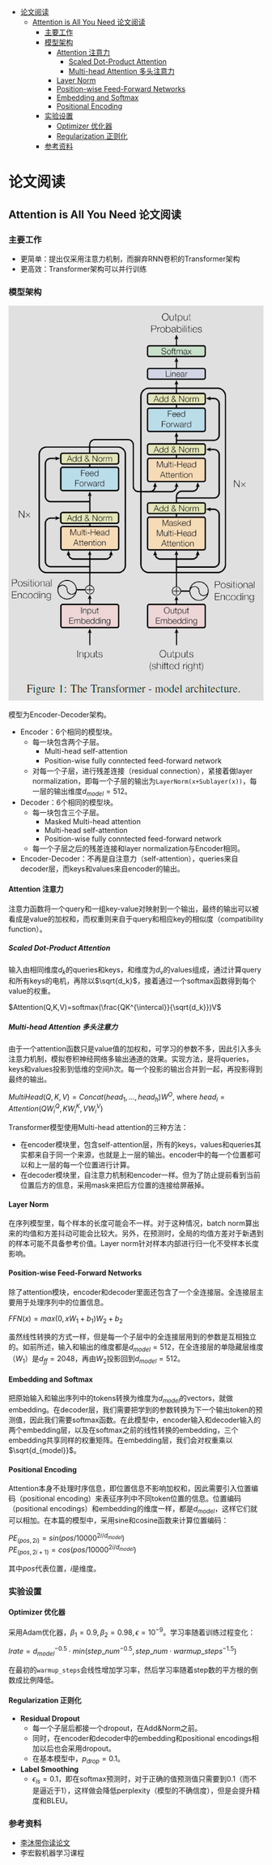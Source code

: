 - [论文阅读](#论文阅读)
  - [Attention is All You Need 论文阅读](#attention-is-all-you-need-论文阅读)
    - [主要工作](#主要工作)
    - [模型架构](#模型架构)
      - [Attention 注意力](#attention-注意力)
        - [Scaled Dot-Product Attention](#scaled-dot-product-attention)
        - [Multi-head Attention 多头注意力](#multi-head-attention-多头注意力)
      - [Layer Norm](#layer-norm)
      - [Position-wise Feed-Forward Networks](#position-wise-feed-forward-networks)
      - [Embedding and Softmax](#embedding-and-softmax)
      - [Positional Encoding](#positional-encoding)
    - [实验设置](#实验设置)
      - [Optimizer 优化器](#optimizer-优化器)
      - [Regularization 正则化](#regularization-正则化)
    - [参考资料](#参考资料)


# 论文阅读
## Attention is All You Need 论文阅读

### 主要工作

- 更简单：提出仅采用注意力机制，而摒弃RNN卷积的Transformer架构
- 更高效：Transformer架构可以并行训练


### 模型架构

![Transformer architecture](./transformer_architecture.png)

模型为Encoder-Decoder架构。

- Encoder：6个相同的模型块。
  - 每一块包含两个子层。
    - Multi-head self-attention
    - Position-wise fully conntected feed-forward network　
  - 对每一个子层，进行残差连接（residual connection），紧接着做layer normalization，即每一个子层的输出为`LayerNorm(x+Sublayer(x))`，每一层的输出维度$d_{model}=512$。
- Decoder：6个相同的模型块。
  - 每一块包含三个子层。
    - Masked Multi-head attention
    - Multi-head self-attention
    - Position-wise fully conntected feed-forward network
  - 每一个子层之后的残差连接和layer normalization与Encoder相同。　
- Encoder-Decoder：不再是自注意力（self-attention），queries来自decoder层，而keys和values来自encoder的输出。


#### Attention 注意力

注意力函数将一个query和一组key-value对映射到一个输出，最终的输出可以被看成是value的加权和，而权重则来自于query和相应key的相似度（compatibility function）。

##### Scaled Dot-Product Attention 

输入由相同维度$d_k$的queries和keys，和维度为$d_v$的values组成，通过计算query和所有keys的电机，再除以$\sqrt{d_k}$，接着通过一个softmax函数得到每个value的权重。

  $Attention(Q,K,V)=softmax(\frac{QK^{\intercal}}{\sqrt{d_k}})V$

##### Multi-head Attention 多头注意力 

由于一个attention函数只是value值的加权和，可学习的参数不多，因此引入多头注意力机制，模拟卷积神经网络多输出通道的效果。实现方法，是将queries，keys和values投影到低维的空间$h$次。每一个投影的输出合并到一起，再投影得到最终的输出。

  $MultiHead(Q,K,V)=Concat(head_1,...,head_h)W^O$, where $head_i=Attention(QW_i^Q,KW_i^K,VW_i^V)$

Transformer模型使用Multi-head attention的三种方法：
- 在encoder模块里，包含self-attention层，所有的keys，values和queries其实都来自于同一个来源，也就是上一层的输出。encoder中的每一个位置都可以和上一层的每一个位置进行计算。
- 在decoder模块里，自注意力机制和encoder一样。但为了防止提前看到当前位置后方的信息，采用mask来把后方位置的连接给屏蔽掉。

#### Layer Norm 

在序列模型里，每个样本的长度可能会不一样。对于这种情况，batch norm算出来的均值和方差抖动可能会比较大。另外，在预测时，全局的均值方差对于新遇到的样本可能不具备参考价值。Layer norm针对样本内部进行归一化不受样本长度影响。

#### Position-wise Feed-Forward Networks

除了attention模块，encoder和decoder里面还包含了一个全连接层。全连接层主要用于处理序列中的位置信息。

  $FFN(x)=max(0,xW_1+b_1)W_2+b_2$

虽然线性转换的方式一样，但是每一个子层中的全连接层用到的参数是互相独立的。如前所述，输入和输出的维度都是$d_{model}=512$，在全连接层的单隐藏层维度（$W_1$）是$d_{ff}=2048$，再由$W_2$投影回到$d_{model}=512$。

#### Embedding and Softmax

把原始输入和输出序列中的tokens转换为维度为$d_{model}$的vectors，就做embedding。在decoder层，我们需要把学到的参数转换为下一个输出token的预测值，因此我们需要softmax函数。在此模型中，encoder输入和decoder输入的两个embedding层，以及在softmax之前的线性转换的embedding，三个embedding共享同样的权重矩阵。在embedding层，我们会对权重乘以$\sqrt{d_{model}}$。

#### Positional Encoding

Attention本身不处理时序信息，即位置信息不影响加权和，因此需要引入位置编码（positional encoding）来表征序列中不同token位置的信息。位置编码（positional encodings）和embedding的维度一样，都是$d_{model}$，这样它们就可以相加。在本篇的模型中，采用sine和cosine函数来计算位置编码：

  $PE_{(pos,2i)}=sin(pos/10000^{2i/d_{model}})$ <br>
  $PE_{(pos,2i+1)}=cos(pos/10000^{2i/d_{model}})$

其中$pos$代表位置，$i$是维度。



### 实验设置

#### Optimizer 优化器

采用Adam优化器，$\beta_1=0.9, \beta_2=0.98, \epsilon=10^{-9}$。学习率随着训练过程变化：

  $lrate=d_{model}^{-0.5}\cdot{min(step\_num^{-0.5}, step\_num\cdot warmup\_steps^{-1.5})}$

在最初的`warmup_steps`会线性增加学习率，然后学习率随着step数的平方根的倒数成比例降低。


#### Regularization 正则化

- **Residual Dropout**
  - 每一个子层后都接一个dropout，在Add&Norm之前。
  - 同时，在encoder和decoder中的embedding和positional encodings相加以后也会采用dropout。
  - 在基本模型中，$p_{drop}=0.1$。
- **Label Smoothing**
  - $\epsilon_{ls}=0.1$，即在softmax预测时，对于正确的值预测值只需要到0.1（而不是逼近于1），这样做会降低perplexity（模型的不确信度），但是会提升精度和BLEU。


### 参考资料

- [李沐带你读论文](https://www.youtube.com/watch?v=nzqlFIcCSWQ&list=PLFXJ6jwg0qW-7UM8iUTj3qKqdhbQULP5I&index=6)
- 李宏毅机器学习课程